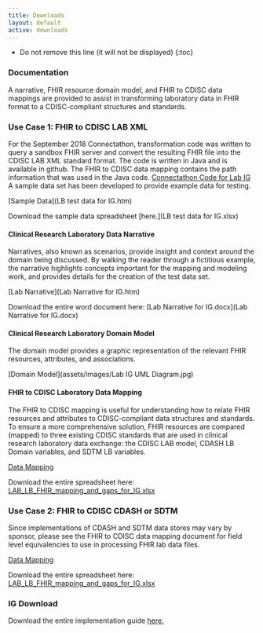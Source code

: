 ```yaml
---
title: Downloads
layout: default
active: downloads
---
```

<!-- TOC  the css styling for this is \pages\assets\css\project.css under 'markdown-toc'-->

* Do not remove this line (it will not be displayed)
{:toc}


<!-- end TOC -->

### Documentation

A narrative, FHIR resource domain model, and FHIR to CDISC data mappings are provided to assist in transforming laboratory data in FHIR format to a CDISC-compliant structures and standards.

### Use Case 1: FHIR to CDISC LAB XML

For the September 2018 Connectathon, transformation code was written to query a sandbox FHIR server and convert the resulting FHIR file into the CDISC LAB XML standard format.  The code is written in Java and is available in github.  The FHIR to CDISC data mapping contains the path information that was used in the Java code. 
[Connectathon Code for Lab IG](http://github.com/jennindg/MDIT_FHIR_LDM/tree/connectathon2018/)  A sample data set has been developed to provide example data for testing.  

[Sample Data](LB test data for IG.htm)

Download the sample data spreadsheet [here.](LB test data for IG.xlsx)

#### Clinical Research Laboratory Data Narrative

Narratives, also known as scenarios, provide insight and context around the domain being discussed.  By walking the reader through a fictitious example, the narrative highlights concepts important for the mapping and modeling work, and provides details for the creation of the test data set.

[Lab Narrative](Lab Narrative for IG.htm)

Download the entire word document here: [Lab Narrative for IG.docx](Lab Narrative for IG.docx)

#### Clinical Research Laboratory Domain Model

The domain model provides a graphic representation of the relevant FHIR resources, attributes, and associations.

[Domain Model](assets/images/Lab IG UML Diagram.jpg)  

#### FHIR to CDISC Laboratory Data Mapping

The FHIR to CDISC mapping is useful for understanding how to relate FHIR resources and attributes to CDISC-compliant data structures and standards.  To ensure a more comprehensive solution, FHIR resources are compared (mapped) to three existing CDISC standards that are used in clinical research laboratory data exchange:  the CDISC LAB model, CDASH LB Domain variables, and SDTM LB variables.  

[Data Mapping](LAB_LB_FHIR_mapping_and_gaps_for_IG.htm)

Download the entire spreadsheet here:  [LAB_LB_FHIR_mapping_and_gaps_for_IG.xlsx](LAB_LB_FHIR_mapping_and_gaps_for_IG.xlsx)

### Use Case 2: FHIR to CDISC CDASH or SDTM

Since implementations of CDASH and SDTM data stores may vary by sponsor, please see the FHIR to CDISC data mapping document for field level equivalencies to use in processing FHIR lab data files.

[Data Mapping](LAB_LB_FHIR_mapping_and_gaps_for_IG.htm)

Download the entire spreadsheet here:  [LAB_LB_FHIR_mapping_and_gaps_for_IG.xlsx](LAB_LB_FHIR_mapping_and_gaps_for_IG.xlsx)

### IG Download

Download the entire implementation guide [here.](full-ig.zip)

<br/>

